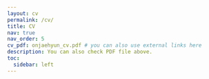 ```yaml
---
layout: cv
permalink: /cv/
title: CV
nav: true
nav_order: 5
cv_pdf: onjaehyun_cv.pdf # you can also use external links here
description: You can also check PDF file above.
toc:
  sidebar: left
---
```


